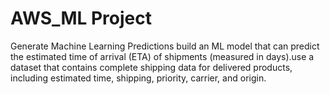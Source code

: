 # AWS_ML Project
Generate Machine Learning Predictions build an ML model that can predict the estimated time of arrival (ETA) of shipments (measured in days).use a dataset that contains complete shipping data for delivered products, including estimated time, shipping, priority, carrier, and origin.

 
